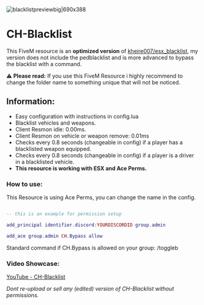 ![blacklistpreviewbig|690x388](https://media.discordapp.net/attachments/1115592251767271457/1115592507879850044/blacklist_banner.png?width=1193&height=671)
# CH-Blacklist
This FiveM resource is an **optimized version** of [kheire007/esx_blacklist](https://github.com/kheire007/esx_blacklist), my version does not include the pedblacklist and is more advanced to bypass the blacklist with a command.

⚠️ **Please read:**
If you use this FiveM Resource i highly recommend to change the folder name to something unique that will not be noticed.

## **Information:**

* Easy configuration with instructions in config.lua
* Blacklist vehicles and weapons.
* Client Resmon idle: 0.00ms.
* Client Resmon on vehicle or weapon remove: 0.01ms
* Checks every 0.8 seconds (changeable in config) if a player has a blacklisted weapon equipped.
* Checks every 0.8 seconds (changeable in config) if a player is a driver in a blacklisted vehicle.
* **This resource is working with ESX and Ace Perms.**

### **How to use:**

This Resource is using Ace Perms, you can change the name in the config.

```lua

-- this is an example for permission setup

add_principal identifier.discord:YOURDISCORDID group.admin

add_ace group.admin CH.Bypass allow

```
Standard command if CH.Bypass is allowed on your group: /toggleb

### **Video Showcase:**
[YouTube - CH-Blacklist](https://www.youtube.com/watch?v=zqaLESQZ98o)

*Dont re-upload or sell any (edited) version of CH-Blacklist without permissions.*
